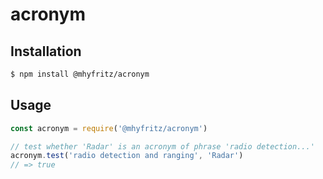 # acronym

## Installation

```bash
$ npm install @mhyfritz/acronym
```

## Usage

```javascript
const acronym = require('@mhyfritz/acronym')

// test whether 'Radar' is an acronym of phrase 'radio detection...'
acronym.test('radio detection and ranging', 'Radar')
// => true
```
